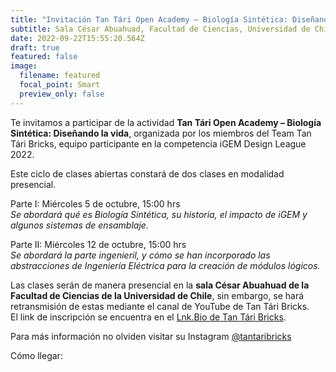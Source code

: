 ```yaml
---
title: "Invitación Tan Tári Open Academy – Biología Sintética: Diseñando la vida"
subtitle: Sala César Abuahuad, Facultad de Ciencias, Universidad de Chile
date: 2022-09-22T15:55:20.564Z
draft: true
featured: false
image:
  filename: featured
  focal_point: Smart
  preview_only: false
---
```

Te invitamos a participar de la actividad **Tan Tári Open Academy – Biología Sintética: Diseñando la vida**, organizada por los miembros del Team Tan Tári Bricks, equipo participante en la competencia iGEM Design League 2022.

Este ciclo de clases abiertas constará de dos clases en modalidad presencial.

Parte I: Miércoles 5 de octubre, 15:00 hrs\
*Se abordará qué es Biología Sintética, su historia, el impacto de iGEM y algunos sistemas de ensamblaje.*

Parte II: Miércoles 12 de octubre, 15:00 hrs\
*Se abordará la parte ingenieril, y cómo se han incorporado las abstracciones de Ingeniería Eléctrica para la creación de módulos lógicos.*

Las clases serán de manera presencial en la **sala César Abuahuad de la Facultad de Ciencias de la Universidad de Chile**, sin embargo, se hará retransmisión de estas mediante el canal de YouTube de Tan Tári Bricks.\
El link de inscripción se encuentra en el [Lnk.Bio de Tan Tári Bricks](https://lnk.bio/tantaribricks).

Para más información no olviden visitar su Instagram [@tantaribricks](https://www.instagram.com/tantaribricks/)

Cómo llegar: